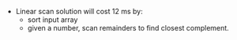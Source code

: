 * Linear scan solution will cost 12 ms by:
	* sort input array
	* given a number, scan remainders to find closest complement.
